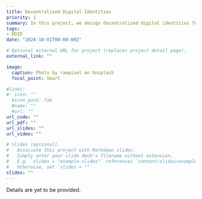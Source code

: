 ```yaml
---
title: Decentralized Digital Identities
priority: 1
summary: In this project, we design decentralized digital identities for various purposes.
tags:
- DDID
date: "2024-10-01T00:00:00Z"

# Optional external URL for project (replaces project detail page).
external_link: ""

image:
  caption: Photo by rawpixel on Unsplash
  focal_point: Smart

#links:
#- icon: ""
  #icon_pack: fab
  #name: ""
  #url: ""
url_code: ""
url_pdf: ""
url_slides: ""
url_video: ""

# Slides (optional).
#   Associate this project with Markdown slides.
#   Simply enter your slide deck's filename without extension.
#   E.g. `slides = "example-slides"` references `content/slides/example-slides.md`.
#   Otherwise, set `slides = ""`.
slides: ""
---
```


Details are yet to be provided. 
